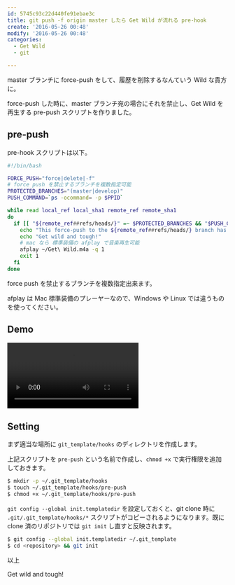 ```yaml
---
id: 5745c93c22d440fe91ebae3c
title: git push -f origin master したら Get Wild が流れる pre-hook
create: '2016-05-26 00:48'
modify: '2016-05-26 00:48'
categories:
  - Get Wild
  - git

---
```


master ブランチに force-push をして、履歴を削除するなんていう Wild な貴方に。

force-push した時に、master ブランチ宛の場合にそれを禁止し、Get Wild を再生する pre-push スクリプトを作りました。

<!-- more -->

## pre-push

pre-hook スクリプトは以下。

```bash
#!/bin/bash

FORCE_PUSH="force|delete|-f"
# force push を禁止するブランチを複数指定可能
PROTECTED_BRANCHES="(master|develop)"
PUSH_COMMAND=`ps -ocommand= -p $PPID`

while read local_ref local_sha1 remote_ref remote_sha1
do
  if [[ "${remote_ref##refs/heads/}" =~ $PROTECTED_BRANCHES && "$PUSH_COMMAND" =~ $FORCE_PUSH ]]; then
    echo "This force-push to the ${remote_ref##refs/heads/} branch has been blocked."
    echo "Get wild and tough!"
    # mac なら 標準装備の afplay で音楽再生可能
    afplay ~/Get\ Wild.m4a -q 1
    exit 1
  fi
done
```

force push を禁止するブランチを複数指定出来ます。

afplay は Mac 標準装備のプレーヤーなので、Windows や Linux では違うものを使ってください。

## Demo

<video controls src="https://dl.dropboxusercontent.com/u/3189929/videos/2016/05/26/get_wild.mp4"></video>

## Setting

まず適当な場所に `git_template/hooks` のディレクトリを作成します。

上記スクリプトを `pre-push` という名前で作成し、`chmod +x` で実行権限を追加しておきます。

```sh
$ mkdir -p ~/.git_template/hooks
$ touch ~/.git_template/hooks/pre-push
$ chmod +x ~/.git_template/hooks/pre-push
```

`git config --global init.templatedir` を設定しておくと、git clone 時に `.git/.git_template/hooks/*` スクリプトがコピーされるようになります。既に clone 済のリポジトリでは `git init` し直すと反映されます。

```sh
$ git config --global init.templatedir ~/.git_template
$ cd <repository> && git init
```

以上

Get wild and tough!
